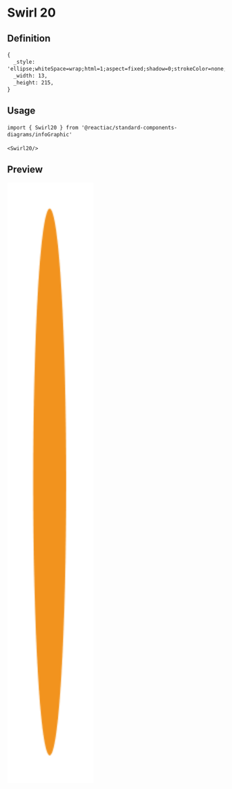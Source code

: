 # Swirl 20

## Definition

```
{
  _style: 'ellipse;whiteSpace=wrap;html=1;aspect=fixed;shadow=0;strokeColor=none;fillColor=#F2931E;fontSize=17;fontColor=#FFFFFF;align=center;fontStyle=1;rounded=0;',
  _width: 13,
  _height: 215,
}
```

## Usage

```
import { Swirl20 } from '@reactiac/standard-components-diagrams/infoGraphic'

<Swirl20/>
```

## Preview

<img src="./swirl-20.png" width="200"/>
